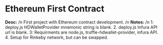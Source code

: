 # Ethereum First Contract

<b>Desc:</b>
/n
First project with Ethereum contract development.
/n
<b>Notes:</b>
/n
1: deploy.js HDWalletProvider mnemonic string is blank.
2. deploy.js Infura API url is blank.
3: Requirments are node.js, truffle-hdwallet-provider, infura API.
4. Setup for Rinkeby network, but can be swapped.
